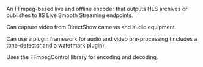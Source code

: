 An FFmpeg-based live and offline encoder that outputs HLS archives or publishes to IIS Live Smooth Streaming endpoints.

Can capture video from DirectShow cameras and audio equipment.

Can use a plugin framework for audio and video pre-processing (includes a tone-detector and a watermark plugin).

Uses the FFmpegControl library for encoding and decoding.
